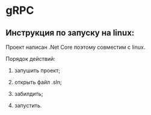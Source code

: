 # gRPC

## Инструкция по запуску на linux:
Проект написан .Net Core поэтому совместим с linux. 

Порядок действий:

1) запушить проект;

2) открыть файл .sln;

3) забилдить;

4) запустить.
